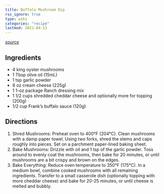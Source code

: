 ```yaml
---
title: Buffalo Mushroom Dip
rss_ignore: true
type: wiki
categories: "recipe"
lastmod: 2021-04-13
---
```


*[source](https://www.liveeatlearn.com/vegetarian-buffalo-dip/)*

## Ingredients
* 4 king oyster mushrooms
* 1 Tbsp olive oil (15mL)
* 1 tsp garlic powder
* 8 oz cream cheese (225g)
* 1 1-oz package Ranch dressing mix
* 1 1/2 cups shredded cheddar cheese and optionally more for topping (200g)
* 1/2 cup Frank’s buffalo sauce (120g)

## Directions
1. Shred Mushrooms: Preheat oven to 400°F (204°C). Clean mushrooms with a damp paper towel. Using two forks, shred the stems and caps roughly into pieces. Set on a parchment paper-lined baking sheet.
1. Bake Mushrooms: Drizzle with oil and 1 tsp of the garlic powder. Toss around to evenly coat the mushrooms, then bake for 20 minutes, or until mushrooms are a bit crispy and brown on the edges.
1. Bake Everything: Reduce oven temperature to 350°F (175°C). In a medium bowl, combine cooked mushrooms with all remaining ingredients. Transfer to a small casserole dish (optionally topping with more cheddar cheese) and bake for 20-25 minutes, or until cheese is melted and bubbly.
